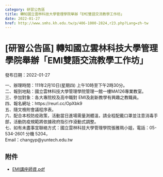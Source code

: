 ```yaml
---
category: 研習公告區
title: 轉知國立雲林科技大學管理學院舉辦「EMI雙語交流教學工作坊」
date: 2022-01-27
href: http://www.smhs.kh.edu.tw/p/406-1000-2824,r23.php?Lang=zh-tw
---
```


# [研習公告區] 轉知國立雲林科技大學管理學院舉辦「EMI雙語交流教學工作坊」

發布日期：2022-01-27

<div><div></div><div>一、辦理時間：111年2月10日(星期四) 上午10時至下午2時30分。<br> 二、報到地點：國立雲林科技大學管理學院管理一館一樓MA126專業教室。<br> 三、參加對象：各大專院校及高中職對 EMI及創新教學有興趣之教職員。<br> 四、報名網址：https://reurl.cc/OpXbk9<br> 五、隨文檢附會議程序表。<br> 六、配合本校防疫政策，活動當日進場需量測體溫，請全程配戴口罩並注意消毒手部，活動防疫規範將依據政府指引作滾動式調整。<br> 七、如有未盡事宜聯絡方式：國立雲林科技大學管理學院張雅珮小姐，電話：05-534-2601 分機 5204，<br> Email：changyp@yuntech.edu.tw</div></div>

## 附件

- [EMI講座師資.pdf](https://www.smhs.kh.edu.tw/var/file/0/1000/attach/11/pta_2522_9499729_63312.pdf)
